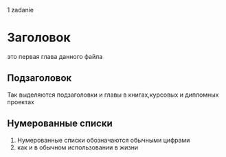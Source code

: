 1 zadanie

# Заголовок 

это первая глава данного файла


## Подзаголовок 
Так выделяются подзаголовки и главы в книгах,курсовых и дипломных проектах

## Нумерованные списки

1. Нумерованные списки обозначаются обычными цифрами
2. как и в обычном использовании в жизни